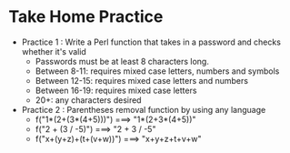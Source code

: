 # Take Home Practice
- Practice 1 : Write a Perl function that takes in a password and checks whether it's valid
  - Passwords must be at least 8 characters long.
  - Between 8-11: requires mixed case letters, numbers and symbols
  - Between 12-15: requires mixed case letters and numbers
  - Between 16-19: requires mixed case letters
  - 20+: any characters desired
- Practice 2 : Parentheses removal function by using any language
  - f("1*(2+(3*(4+5)))") ===> "1*(2+3*(4+5))"
  - f("2 + (3 / -5)") ===> "2 + 3 / -5"
  - f("x+(y+z)+(t+(v+w))") ===> "x+y+z+t+v+w"
  
